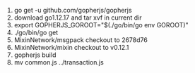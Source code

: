 1. go get -u github.com/gopherjs/gopherjs
2. download go1.12.17 and tar xvf in current dir
3. export GOPHERJS_GOROOT="$(./go/bin/go env GOROOT)"
4. ./go/bin/go get
5. MixinNetwork/msgpack checkout to 2678d76
5. MixinNetwork/mixin checkout to v0.12.1
6. gopherjs build
7. mv common.js ../transaction.js
